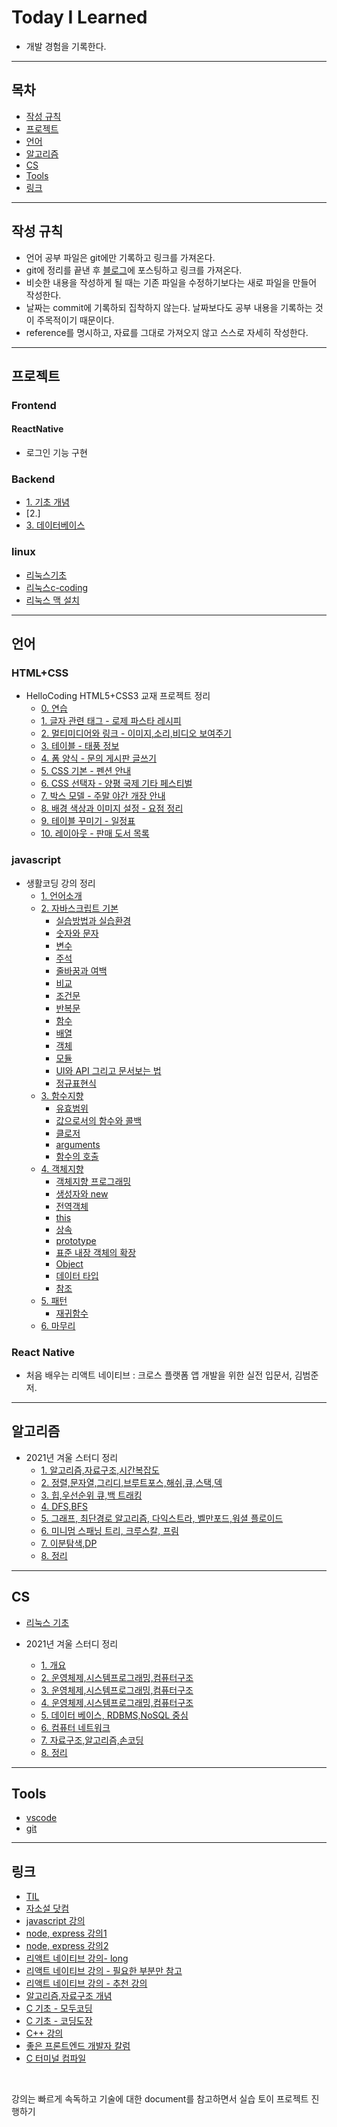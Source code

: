 # Today I Learned
* 개발 경험을 기록한다.

---

## 목차

* [작성 규칙](#작성-규칙)
* [프로젝트](#프로젝트)
* [언어](#언어)
* [알고리즘](#알고리즘)
* [CS](#CS)
* [Tools](#Tools)
* [링크](#링크)

---

## 작성 규칙

* 언어 공부 파일은 git에만 기록하고 링크를 가져온다.
* git에 정리를 끝낸 후 [블로그](https://nali.tistory.com/)에 포스팅하고 링크를 가져온다.
* 비슷한 내용을 작성하게 될 때는 기존 파일을 수정하기보다는 새로 파일을 만들어 작성한다.
* 날짜는 commit에 기록하되 집착하지 않는다. 날짜보다도 공부 내용을 기록하는 것이 주목적이기 때문이다.
* reference를 명시하고, 자료를 그대로 가져오지 않고 스스로 자세히 작성한다.

---
## 프로젝트

### Frontend
#### ReactNative
* 로그인 기능 구현

### Backend
* [1. 기초 개념](https://github.com/defwdahyun0/TIL/blob/main/Project/Backend%20/backend_base.md)
* [2.]
* [3. 데이터베이스](https://github.com/defwdahyun0/TIL/blob/main/Project/Backend%20/backend_base.md)

### linux
* [리눅스기초](https://github.com/defwdahyun0/TIL/blob/main/Project/linux/linux_base.md)
* [리눅스c-coding](https://github.com/defwdahyun0/TIL/blob/main/Project/linux/linux_c_coding.md)
* [리눅스 맥 설치](https://github.com/defwdahyun0/TIL/blob/main/Project/linux/linux_mac_install.md)

---
## 언어

### HTML+CSS
* HelloCoding HTML5+CSS3 교재 프로젝트 정리
    * [0. 연습](https://github.com/defwdahyun0/TIL/blob/main/language/HTML%2BCSS/htmlcss_hellocoding_00_ex.html)
    * [1. 글자 관련 태그 - 로제 파스타 레시피](https://github.com/defwdahyun0/TIL/blob/main/language/HTML%2BCSS/htmlcss_hellocoding_01_pasta.html)
    * [2. 멀티미디어와 링크 - 이미지,소리,비디오 보여주기](https://github.com/defwdahyun0/TIL/blob/main/language/HTML%2BCSS/htmlcss_hellocoding_02_image.html)
    * [3. 테이블 - 태풍 정보](https://github.com/defwdahyun0/TIL/blob/main/language/HTML%2BCSS/htmlcss_hellocoding_03_table.html)
    * [4. 폼 양식 - 문의 게시판 글쓰기](https://github.com/defwdahyun0/TIL/blob/main/language/HTML%2BCSS/htmlcss_hellocoding_04_text.html)
    * [5. CSS 기본 - 펜션 안내](https://github.com/defwdahyun0/TIL/blob/main/language/HTML%2BCSS/htmlcss_hellocoding_05_intru.html)
    * [6. CSS 선택자 - 양평 국제 기타 페스티벌](https://github.com/defwdahyun0/TIL/blob/main/language/HTML%2BCSS/htmlcss_hellocoding_06_poster.html)
    * [7. 박스 모델 - 주말 야간 개장 안내](https://github.com/defwdahyun0/TIL/blob/main/language/HTML%2BCSS/htmlcss_hellocoding_07_box.html)
    * [8. 배경 색상과 이미지 설정 - 요점 정리](https://github.com/defwdahyun0/TIL/blob/main/language/HTML%2BCSS/htmlcss_hellocoding_08_site.html)
    * [9. 테이블 꾸미기 - 일정표](https://github.com/defwdahyun0/TIL/blob/main/language/HTML%2BCSS/htmlcss_hellocoding_09_schedule.html)
    * [10. 레이아웃 - 판매 도서 목록](https://github.com/defwdahyun0/TIL/blob/main/language/HTML%2BCSS/htmlcss_hellocoding_10_book.html)

### javascript

* 생활코딩 강의 정리
    * [1. 언어소개](https://github.com/defwdahyun0/TIL/blob/main/language/javascript/js_opentutorials_1_intro.md)
    * [2. 자바스크립트 기본](https://github.com/defwdahyun0/TIL/blob/main/language/javascript/js_opentutorials_2-00.md)
        * [실습방법과 실습환경](https://github.com/defwdahyun0/TIL/blob/main/language/javascript/js_opentutorials_2-01.md)
        * [숫자와 문자](https://github.com/defwdahyun0/TIL/blob/main/language/javascript/js_opentutorials_2-02.md)
        * [변수](https://github.com/defwdahyun0/TIL/blob/main/language/javascript/js_opentutorials_2-03.md)
        * [주석](https://github.com/defwdahyun0/TIL/blob/main/language/javascript/js_opentutorials_2-04.md)
        * [줄바꿈과 여백](https://github.com/defwdahyun0/TIL/blob/main/language/javascript/js_opentutorials_2-05.md)
        * [비교](https://github.com/defwdahyun0/TIL/blob/main/language/javascript/js_opentutorials_2-06.md)
        * [조건문](https://github.com/defwdahyun0/TIL/blob/main/language/javascript/js_opentutorials_2-07.md)
        * [반복문](https://github.com/defwdahyun0/TIL/blob/main/language/javascript/js_opentutorials_2-08.md)
        * [함수](https://github.com/defwdahyun0/TIL/blob/main/language/javascript/js_opentutorials_2-09.md)
        * [배열](https://github.com/defwdahyun0/TIL/blob/main/language/javascript/js_opentutorials_2-10.md)
        * [객체](https://github.com/defwdahyun0/TIL/blob/main/language/javascript/js_opentutorials_2-11.md)
        * [모듈](https://github.com/defwdahyun0/TIL/blob/main/language/javascript/js_opentutorials_2-12.md)
        * [UI와 API 그리고 문서보는 법](https://github.com/defwdahyun0/TIL/blob/main/language/javascript/js_opentutorials_2-13.md)
        * [정규표현식](https://github.com/defwdahyun0/TIL/blob/main/language/javascript/js_opentutorials_2-14.md)
    * [3. 함수지향](https://github.com/defwdahyun0/TIL/blob/main/language/javascript/js_opentutorials_3-0.md)
        * [유효범위](https://github.com/defwdahyun0/TIL/blob/main/language/javascript/js_opentutorials_3-1.md)
        * [값으로서의 함수와 콜백](https://github.com/defwdahyun0/TIL/blob/main/language/javascript/js_opentutorials_3-2.md)
        * [클로저](https://github.com/defwdahyun0/TIL/blob/main/language/javascript/js_opentutorials_3-3.md)
        * [arguments](https://github.com/defwdahyun0/TIL/blob/main/language/javascript/js_opentutorials_3-4.md)
        * [함수의 호출](https://github.com/defwdahyun0/TIL/blob/main/language/javascript/js_opentutorials_3-5.md)
    * [4. 객체지향](https://github.com/defwdahyun0/TIL/blob/main/language/javascript/js_opentutorials_4-00.md)
        * [객체지향 프로그래밍](https://github.com/defwdahyun0/TIL/blob/main/language/javascript/js_opentutorials_4-01.md)
        * [생성자와 new](https://github.com/defwdahyun0/TIL/blob/main/language/javascript/js_opentutorials_4-02.md)
        * [전역객체](https://github.com/defwdahyun0/TIL/blob/main/language/javascript/js_opentutorials_4-03.md)
        * [this](https://github.com/defwdahyun0/TIL/blob/main/language/javascript/js_opentutorials_4-04.md)
        * [상속](https://github.com/defwdahyun0/TIL/blob/main/language/javascript/js_opentutorials_4-05.md)
        * [prototype](https://github.com/defwdahyun0/TIL/blob/main/language/javascript/js_opentutorials_4-06.md)
        * [표준 내장 객체의 확장](https://github.com/defwdahyun0/TIL/blob/main/language/javascript/js_opentutorials_4-07.md)
        * [Object](https://github.com/defwdahyun0/TIL/blob/main/language/javascript/js_opentutorials_4-08.md)
        * [데이터 타입](https://github.com/defwdahyun0/TIL/blob/main/language/javascript/js_opentutorials_4-09.md)
        * [참조](https://github.com/defwdahyun0/TIL/blob/main/language/javascript/js_opentutorials_4-10.md)
    * [5. 패턴](https://github.com/defwdahyun0/TIL/blob/main/language/javascript/js_opentutorials_5-0.md)
        * [재귀함수](https://github.com/defwdahyun0/TIL/blob/main/language/javascript/js_opentutorials_5-1.md)
    * [6. 마무리](https://github.com/defwdahyun0/TIL/blob/main/language/javascript/js_opentutorials_6_end.md)

### React Native

* 처음 배우는 리액트 네이티브 : 크로스 플랫폼 앱 개발을 위한 실전 입문서, 김범준 저.

---
## 알고리즘

* 2021년 겨울 스터디 정리
    * [1. 알고리즘,자료구조,시간복잡도](https://github.com/defwdahyun0/TIL/blob/main/Algorithm/PS_2021winterstudy_1.md)
    * [2. 정렬,문자열,그리디,브루트포스,해쉬,큐,스택,덱](https://github.com/defwdahyun0/TIL/blob/main/Algorithm/PS_2021winterstudy_2.md)
    * [3. 힙,우선순위 큐,백 트래킹](https://github.com/defwdahyun0/TIL/blob/main/Algorithm/PS_2021winterstudy_3.md)
    * [4. DFS,BFS](https://github.com/defwdahyun0/TIL/blob/main/Algorithm/PS_2021winterstudy_4.md)
    * [5. 그래프, 최단경로 알고리즘, 다익스트라, 벨만포드,워셜 플로이드](https://github.com/defwdahyun0/TIL/blob/main/Algorithm/PS_2021winterstudy_5.md)
    * [6. 미니멈 스패닝 트리, 크루스칼, 프림](https://github.com/defwdahyun0/TIL/blob/main/Algorithm/PS_2021winterstudy_6.md)
    * [7. 이분탐색,DP](https://github.com/defwdahyun0/TIL/blob/main/Algorithm/PS_2021winterstudy_7.md)
    * [8. 정리](https://github.com/defwdahyun0/TIL/blob/main/Algorithm/PS_2021winterstudy_8.md)

---
## CS

* [리눅스 기초](https://github.com/defwdahyun0/TIL/blob/main/CS/OS/linux.md)

* 2021년 겨울 스터디 정리
    * [1. 개요](https://github.com/defwdahyun0/TIL/blob/main/ComputerScience/CS_2021winterstudy_1.md)
    * [2. 운영체제,시스템프로그래밍,컴퓨터구조](https://github.com/defwdahyun0/TIL/blob/main/ComputerScience/CS_2021winterstudy_2.md)
    * [3. 운영체제,시스템프로그래밍,컴퓨터구조](https://github.com/defwdahyun0/TIL/blob/main/ComputerScience/CS_2021winterstudy_3.md)
    * [4. 운영체제,시스템프로그래밍,컴퓨터구조](https://github.com/defwdahyun0/TIL/blob/main/ComputerScience/CS_2021winterstudy_4.md)
    * [5. 데이터 베이스, RDBMS,NoSQL 중심](https://github.com/defwdahyun0/TIL/blob/main/ComputerScience/CS_2021winterstudy_5.md)
    * [6. 컴퓨터 네트워크](https://github.com/defwdahyun0/TIL/blob/main/ComputerScience/CS_2021winterstudy_6.md)
    * [7. 자료구조,알고리즘,손코딩](https://github.com/defwdahyun0/TIL/blob/main/ComputerScience/CS_2021winterstudy_7.md)
    * [8. 정리](https://github.com/defwdahyun0/TIL/blob/main/ComputerScience/CS_2021winterstudy_8.md)

---
## Tools
* [vscode](https://github.com/defwdahyun0/TIL/blob/main/Tools/vscode.md)
* [git](https://github.com/defwdahyun0/TIL/blob/main/Tools/git.md)  

---
## 링크
* [TIL](https://github.com/namjunemy/TIL)
* [자소설 닷컴](https://jasoseol.com/)
* [javascript 강의](https://opentutorials.org/course/743)
* [node, express 강의1](https://opentutorials.org/course/3332)
* [node, express 강의2](https://opentutorials.org/course/3370)
* [리액트 네이티브 강의- long](https://www.youtube.com/watch?v=9xzmAXbesaY)
* [리액트 네이티브 강의 - 필요한 부분만 참고](https://nomadcoders.co/react-native-for-beginners#start)
* [리액트 네이티브 강의 - 추천 강의](https://reactnative.dev/docs/components-and-apis)
* [알고리즘,자료구조 개념](https://ldgeao99.tistory.com/244)
* [C 기초 - 모두코딩](https://modoocode.com/231)
* [C 기초 - 코딩도장](https://dojang.io/course/view.php?id=2)
* [C++ 강의](https://www.youtube.com/playlist?list=PL4SIC1d_ab-b4zy_3FDRIiohszShOZ0PK)
* [좋은 프론트엔드 개발자 칼럼](https://taegon.kim/archives/4810)
* [C 터미널 컴파일](https://mannahjjang.tistory.com/31)
<br>

강의는 빠르게 속독하고 기술에 대한 document를 참고하면서 실습
토이 프로젝트 진행하기
